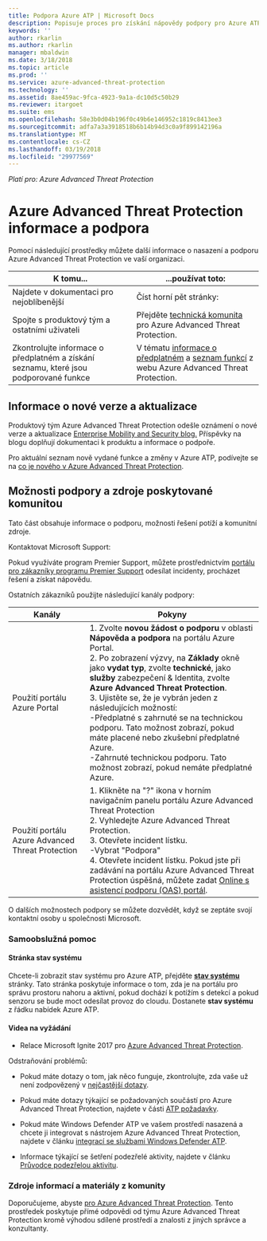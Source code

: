 ```yaml
---
title: Podpora Azure ATP | Microsoft Docs
description: Popisuje proces pro získání nápovědy podpory pro Azure ATP.
keywords: ''
author: rkarlin
ms.author: rkarlin
manager: mbaldwin
ms.date: 3/18/2018
ms.topic: article
ms.prod: ''
ms.service: azure-advanced-threat-protection
ms.technology: ''
ms.assetid: 8ae459ac-9fca-4923-9a1a-dc10d5c50b29
ms.reviewer: itargoet
ms.suite: ems
ms.openlocfilehash: 58e3b0d04b196f0c49b6e146952c1819c8413ee3
ms.sourcegitcommit: adfa7a3a3918518b6b14b94d3c0a9f899142196a
ms.translationtype: MT
ms.contentlocale: cs-CZ
ms.lasthandoff: 03/19/2018
ms.locfileid: "29977569"
---
```

*Platí pro: Azure Advanced Threat Protection*


# <a name="azure-advanced-threat-protection-information-and-support"></a>Azure Advanced Threat Protection informace a podpora 


Pomocí následující prostředky můžete další informace o nasazení a podporu Azure Advanced Threat Protection ve vaší organizaci.

|K tomu...|...používat toto:|
|----|----|
|Najdete v dokumentaci pro nejoblíbenější|Číst horní pět stránky:|- [Co je Azure Advanced Threat Protection?](what-is-atp.md)<br>- [Požadavky Azure ATP](atp-prerequisites.md)<br>- [Architektura Azure ATP](atp-architecture.md)<br>- [Plánování kapacity v Azure ATP](atp-capacity-planning.md)<br>- [Vytváření pracovního prostoru](install-atp-step1.md)|
|Spojte s produktový tým a ostatními uživateli|Přejděte [technická komunita](https://techcommunity.microsoft.com/t5/Azure-Advanced-Threat-Protection/bd-p/AzureAdvancedThreatProtection) pro Azure Advanced Threat Protection.|
|Zkontrolujte informace o předplatném a získání seznamu, které jsou podporované funkce|V tématu [informace o předplatném](https://www.microsoft.com/cloud-platform/azure-information-protection-pricing) a [seznam funkcí](https://www.microsoft.com/cloud-platform/azure-information-protection-features) z webu Azure Advanced Threat Protection.|

## <a name="information-about-new-releases-and-updates"></a>Informace o nové verze a aktualizace

Produktový tým Azure Advanced Threat Protection odešle oznámení o nové verze a aktualizace [Enterprise Mobility and Security blog.](https://cloudblogs.microsoft.com/enterprisemobility/author/microsoft-advanced-threat-analytics-team/)
Příspěvky na blogu doplňují dokumentaci k produktu a informace o podpoře.

Pro aktuální seznam nově vydané funkce a změny v Azure ATP, podívejte se na [co je nového v Azure Advanced Threat Protection](atp-whats-new.md).

## <a name="support-options-and-community-resources"></a>Možnosti podpory a zdroje poskytované komunitou

Tato část obsahuje informace o podporu, možnosti řešení potíží a komunitní zdroje.

Kontaktovat Microsoft Support:

Pokud využíváte program Premier Support, můžete prostřednictvím [portálu pro zákazníky programu Premier Support](https://premier.microsoft.com/) odesílat incidenty, procházet řešení a získat nápovědu.

Ostatních zákazníků použijte následující kanály podpory:

| Kanály|Pokyny|
|------|-----|
|Použití portálu Azure Portal|1. Zvolte **novou žádost o podporu** v oblasti **Nápověda a podpora** na portálu Azure Portal. <br>2. Po zobrazení výzvy, na **Základy** okně jako **vydat typ**, zvolte **technické**, jako **služby** zabezpečení & Identita, zvolte **Azure Advanced Threat Protection**. <br>3. Ujistěte se, že je vybrán jeden z následujících možností:<br>-Předplatné s zahrnuté se na technickou podporu. Tato možnost zobrazí, pokud máte placené nebo zkušební předplatné Azure.<br>-Zahrnuté technickou podporu. Tato možnost zobrazí, pokud nemáte předplatné Azure.|
|Použití portálu Azure Advanced Threat Protection| 1. Klikněte na "?" ikona v horním navigačním panelu portálu Azure Advanced Threat Protection<br>2. Vyhledejte Azure Advanced Threat Protection.<br>3. Otevřete incident lístku.<br>-Vybrat "Podpora"<br>4. Otevřete incident lístku. Pokud jste při zadávání na portálu Azure Advanced Threat Protection úspěšná, můžete zadat [Online s asistencí podporu (OAS) portál](https://support.microsoft.com/assistedsupportproducts). |

O dalších možnostech podpory se můžete dozvědět, když se zeptáte svojí kontaktní osoby u společnosti Microsoft.

### <a name="self-help"></a>Samoobslužná pomoc

#### <a name="system-status-page"></a>Stránka stav systému 

Chcete-li zobrazit stav systému pro Azure ATP, přejděte [ **stav systému** ](https://health.atp.azure.com/) stránky. Tato stránka poskytuje informace o tom, zda je na portálu pro správu prostoru nahoru a aktivní, pokud dochází k potížím s detekcí a pokud senzoru se bude moct odesílat provoz do cloudu. Dostanete **stav systému** z řádku nabídek Azure ATP.

#### <a name="on-demand-videos"></a>Videa na vyžádání

- Relace Microsoft Ignite 2017 pro [Azure Advanced Threat Protection](https://myignite.microsoft.com/sessions/53476?source=sessions).

Odstraňování problémů:

- Pokud máte dotazy o tom, jak něco funguje, zkontrolujte, zda vaše už není zodpovězený v [nejčastější dotazy](atp-technical-faq.md).

- Pokud máte dotazy týkající se požadovaných součástí pro Azure Advanced Threat Protection, najdete v části [ATP požadavky](atp-prerequisites.md).

- Pokud máte Windows Defender ATP ve vašem prostředí nasazená a chcete ji integrovat s nástrojem Azure Advanced Threat Protection, najdete v článku [integrací se službami Windows Defender ATP](integrate-wd-atp.md).

- Informace týkající se šetření podezřelé aktivity, najdete v článku [Průvodce podezřelou aktivitu](suspicious-activity-guide.md).

### <a name="community-resources"></a>Zdroje informací a materiály z komunity

Doporučujeme, abyste [pro Azure Advanced Threat Protection](https://www.yammer.com/AskIPTeam). Tento prostředek poskytuje přímé odpovědi od týmu Azure Advanced Threat Protection kromě výhodou sdílené prostředí a znalosti z jiných správce a konzultanty.

